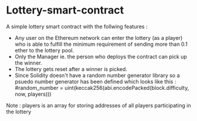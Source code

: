 # Lottery-smart-contract

A simple lottery smart contract with the follwing features :

- Any user on the Ethereum network can enter the lottery (as a player) who is able to fulfill the minimum requirement of sending more than 0.1 ether to the lottery pool. 
- Only the Manager ie. the person who deploys the contract can pick up the winner.
- The lottery gets reset after a winner is picked.
- Since Solidity doesn't have a random number generator library so a psuedo number generator has been defined which looks like this :
#random_number = uint(keccak256(abi.encodePacked(block.difficulty, now, players)))

Note : players is an array for storing addresses of all players participating in the lottery



